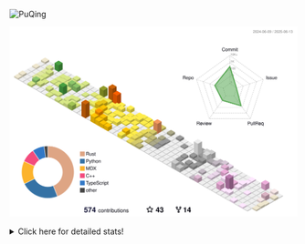 ![PuQing](https://user-images.githubusercontent.com/27223114/171565019-9a56fae6-b08b-421f-99db-7e830da42371.png)

![](./profile-3d-contrib/profile-season-animate.svg)

<details>
<summary>Click here for detailed stats!</summary>

<!--START_SECTION:waka-->
![Lines of code](https://img.shields.io/badge/From%20Hello%20World%20I%27ve%20Written-2.0%20million%20lines%20of%20code-blue)

**🐱 My GitHub Data** 

> 📦 446.0 kB Used in GitHub's Storage 
 > 
> 🏆 206 Contributions in the Year 2025
 > 
> 🚫 Not Opted to Hire
 > 
> 📜 37 Public Repositories 
 > 
> 🔑 34 Private Repositories 
 > 
**I'm an Early 🐤** 

```text
🌞 Morning                879 commits         ███░░░░░░░░░░░░░░░░░░░░░░   10.19 % 
🌆 Daytime                3717 commits        ███████████░░░░░░░░░░░░░░   43.09 % 
🌃 Evening                1945 commits        ██████░░░░░░░░░░░░░░░░░░░   22.55 % 
🌙 Night                  2085 commits        ██████░░░░░░░░░░░░░░░░░░░   24.17 % 
```


📊 **This Week I Spent My Time On** 

```text
💬 Programming Languages: 
Other                    22 hrs 17 mins      █████████████████░░░░░░░░   67.99 % 
Python                   5 hrs 18 mins       ████░░░░░░░░░░░░░░░░░░░░░   16.20 % 
Typst                    2 hrs 50 mins       ██░░░░░░░░░░░░░░░░░░░░░░░   08.66 % 
Org                      42 mins             █░░░░░░░░░░░░░░░░░░░░░░░░   02.18 % 
Rust                     21 mins             ░░░░░░░░░░░░░░░░░░░░░░░░░   01.08 % 

🔥 Editors: 
Arc                      18 hrs 29 mins      ██████████████░░░░░░░░░░░   56.40 % 
VS Code                  9 hrs 13 mins       ███████░░░░░░░░░░░░░░░░░░   28.13 % 
Ghostty                  1 hr 58 mins        ██░░░░░░░░░░░░░░░░░░░░░░░   06.00 % 
Telegram                 1 hr 46 mins        █░░░░░░░░░░░░░░░░░░░░░░░░   05.39 % 
NetEaseMusic             1 hr 16 mins        █░░░░░░░░░░░░░░░░░░░░░░░░   03.89 % 

💻 Operating System: 
Mac                      23 hrs 50 mins      ██████████████████░░░░░░░   72.71 % 
WSL                      8 hrs 23 mins       ██████░░░░░░░░░░░░░░░░░░░   25.59 % 
Linux                    33 mins             ░░░░░░░░░░░░░░░░░░░░░░░░░   01.69 % 
```


<!--END_SECTION:waka-->
</details>
